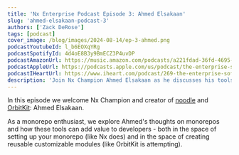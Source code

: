 ```yaml
---
title: 'Nx Enterprise Podcast Episode 3: Ahmed Elsakaan'
slug: 'ahmed-elsakaan-podcast-3'
authors: ['Zack DeRose']
tags: [podcast]
cover_image: /blog/images/2024-08-14/ep-3-ahmed.png
podcastYoutubeId: l_b6EOXqYRg
podcastSpotifyId: 4d4oE8B3y9BmECZ3P4uvDP
podcastAmazonUrl: https://music.amazon.com/podcasts/a221fdad-36fd-4695-a5b4-038d7b99d284/episodes/28209cf9-1b88-48b5-a798-7b24c843e9b1/the-enterprise-software-podcast-by-nx-the-enterprise-software-podcast-by-nx-3-ahmed-elsakaan
podcastAppleUrl: https://podcasts.apple.com/us/podcast/the-enterprise-software-podcast-by-nx-3-ahmed-elsakaan/id1752704996?i=1000665363260
podcastIHeartUrl: https://www.iheart.com/podcast/269-the-enterprise-software-po-186891508/episode/the-enterprise-software-podcast-by-nx-205664230/
description: 'Join Nx Champion Ahmed Elsakaan as he discusses his tools noodle and OrbitKit, exploring how they improve monorepo setup and module creation.'
---
```


In this episode we welcome Nx Champion and creator of [noodle](https://noodle.run) and [OrbitKit](https://orbitkit.dev/): Ahmed Elsakaan.

As a monorepo enthusiast, we explore Ahmed's thoughts on monorepos and how these tools can add value to developers - both in the space of setting up your monorepo (like Nx does) and in the space of creating reusable customizable modules (like OrbitKit is attempting).
